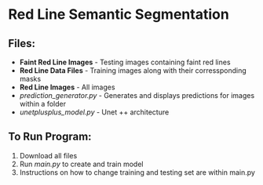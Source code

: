 # Red Line Semantic Segmentation

## Files: 
* **Faint Red Line Images** - Testing images containing faint red lines 
* **Red Line Data Files** - Training images along with their corressponding masks 
* **Red Line Images** - All images
* *prediction_generator.py* - Generates and displays predictions for images within a folder
* *unetplusplus_model.py* - Unet ++ architecture

## To Run Program:
1. Download all files
2. Run *main.py* to create and train model
3. Instructions on how to change training and testing set are within main.py



